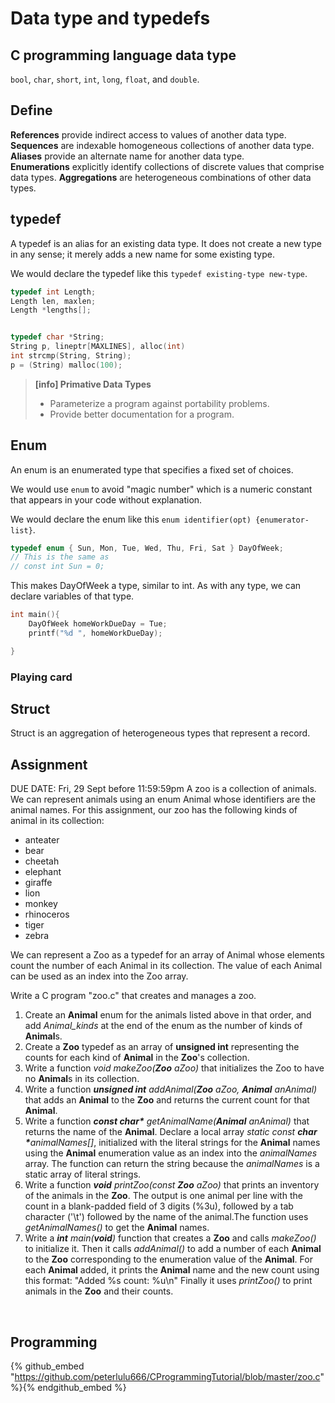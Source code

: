 # Data type and typedefs      

## C programming language data type      

`bool`, `char`, `short`, `int`, `long`, `float`, and `double`.      



## Define      

**References** provide indirect access to values of another data type.        
**Sequences** are indexable homogeneous collections of another data type.        
**Aliases** provide an alternate name for another data type.        
**Enumerations** explicitly identify collections of discrete values that comprise data types.
**Aggregations** are heterogeneous combinations of other data types.        







## typedef      

A typedef is an alias for an existing data type. It does not create a new type in any sense; it merely adds a new name for some existing type.      












We would declare the typedef like this `typedef existing-type new-type`.      

```c      
typedef int Length;
Length len, maxlen;
Length *lengths[];


typedef char *String;
String p, lineptr[MAXLINES], alloc(int)
int strcmp(String, String);
p = (String) malloc(100);            

```      

> **[info] Primative Data Types**
> * Parameterize a program against portability problems.
> * Provide better documentation for a program.     
>  
 












## Enum      

An enum is an enumerated type that specifies a fixed set of choices.      

We would use `enum` to avoid "magic number" which is a numeric constant that appears in your code without explanation.               

We would declare the enum like this `enum identifier(opt) {enumerator-list}`.     

```c     
typedef enum { Sun, Mon, Tue, Wed, Thu, Fri, Sat } DayOfWeek;      
// This is the same as         
// const int Sun = 0;              
```      

This makes DayOfWeek a type, similar to int. As with any type, we can declare variables of that type.      

```c     
int main(){
    DayOfWeek homeWorkDueDay = Tue;
    printf("%d ", homeWorkDueDay);

}      

```        


### Playing card      
















## Struct      

Struct is an aggregation of heterogeneous types that represent a record.      


## Assignment      



DUE DATE: Fri, 29 Sept before 11:59:59pm
A zoo is a collection of animals. We can represent animals using an enum Animal whose identifiers are the animal names. For this assignment, our zoo has the following kinds of animal in its collection:

* anteater
* bear
* cheetah
* elephant
* giraffe
* lion
* monkey
* rhinoceros
* tiger
* zebra     

We can represent a Zoo as a typedef for an array of Animal whose elements count the number of each Animal in its collection. The value of each Animal can be used as an index into the Zoo array.

Write a C program "zoo.c" that creates and manages a zoo.
    

<ol>
            <li>
            Create an <strong>Animal</strong> enum for the 
            animals listed above in that order, and add 
            <em>Animal_kinds</em> at the end of the enum as
            the number of kinds of <strong>Animal</strong>s.
            </li>
            <li>
            Create a <strong>Zoo</strong> typedef as an array
            of <strong>unsigned
            int</strong> representing the counts for each 
             kind of <strong>Animal</strong> in the
            <strong>Zoo</strong>'s collection.
            </li>
            <li>
            Write a function 
            <em>void makeZoo(<strong>Zoo</strong> aZoo)</em>
            that initializes the Zoo to have no 
            <strong>Animal</strong>s in its collection.
            </li>
            <li>
            Write a function <em><strong>unsigned int</strong>
            addAnimal(<strong>Zoo</strong> aZoo, 
            <strong>Animal</strong> anAnimal)</em> that
            adds an <strong>Animal</strong> to the 
            <strong>Zoo</strong> and returns the current
            count for that <strong>Animal</strong>.
            </li>
            <li>
            Write a function 
            <em><strong>const char*</strong> 
            getAnimalName(<strong>Animal</strong> anAnimal)</em> 
            that returns the name of the 
            <strong>Animal</strong>. Declare a
            local array <em>static const 
            <strong>char *</strong>animalNames[]</em>, 
            initialized with the
            literal strings for the <strong>Animal</strong> 
            names using the <strong>Animal</strong> 
            enumeration value 
            as an index into the <em>animalNames</em>
            array. The function can return the string 
            because the <em>animalNames</em> is a static 
            array of literal strings.
            </li>
            <li>
            Write a function 
            <em><strong>void</strong> 
            printZoo(const <strong>Zoo</strong> aZoo)</em>
            that prints an inventory of the animals in the
            <strong>Zoo</strong>. The output is one animal 
            per line with the
            count in a blank-padded field of 3 digits (%3u),
            followed by a tab character ('\t') followed by
            the name of the animal.The function uses
            <em>getAnimalNames()</em> to get the 
            <strong>Animal</strong> names.
            </li>
            <li>
            Write a
            <em><strong>int</strong> 
            main(<strong>void</strong>)</em>
            function that creates a <strong>Zoo</strong>
            and calls <em>makeZoo()</em> to initialize it.
            Then it calls <em>addAnimal()</em> to add a number
            of each <strong>Animal</strong> to the 
            <strong>Zoo</strong> corresponding to the
            enumeration value of the <strong>Animal</strong>. 
            For each <strong>Animal</strong> added, it prints
            the <strong>Animal</strong> name and the new count
            using this format:
            "Added %s count: %u\n" Finally it uses 
            <em>printZoo()</em> to print animals in the 
            <strong>Zoo</strong> and their counts.
            </li>
            </ol>     


<br/>








## Programming      

{% github_embed "https://github.com/peterlulu666/CProgrammingTutorial/blob/master/zoo.c" %}{% endgithub_embed %}        



































